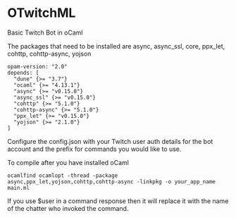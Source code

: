 # OTwitchML
Basic Twitch Bot in oCaml

The packages that need to be installed are async, async_ssl, core, ppx_let, cohttp, cohttp-async, yojson
```
opam-version: "2.0"
depends: [
  "dune" {>= "3.7"}
  "ocaml" {>= "4.13.1"}
  "async" {>= "v0.15.0"}
  "async_ssl" {>= "v0.15.0"}
  "cohttp" {>= "5.1.0"}
  "cohttp-async" {>= "5.1.0"}
  "ppx_let" {>= "v0.15.0"}
  "yojson" {>= "2.1.0"}
]
```

Configure the config.json with your Twitch user auth details for the bot account and the prefix for commands you would like to use.

To compile after you have installed oCaml
 ```
 ocamlfind ocamlopt -thread -package async,ppx_let,yojson,cohttp,cohttp-async -linkpkg -o your_app_name main.ml
 ```
 
 If you use $user in a command response then it will replace it with the name of the chatter who invoked the command.

